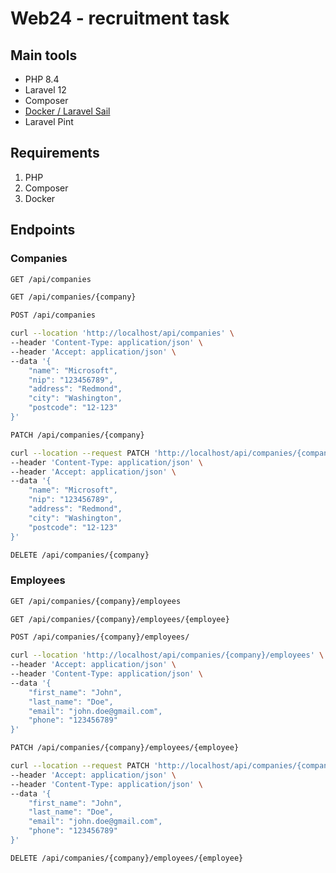 # Web24 - recruitment task

## Main tools

- PHP 8.4
- Laravel 12
- Composer
- [Docker / Laravel Sail](https://laravel.com/docs/12.x/sail)
- Laravel Pint

## Requirements

1. PHP
2. Composer
3. Docker

## Endpoints

### Companies

``` sh
GET /api/companies
```

``` sh
GET /api/companies/{company}
```

``` sh
POST /api/companies

curl --location 'http://localhost/api/companies' \
--header 'Content-Type: application/json' \
--header 'Accept: application/json' \
--data '{
    "name": "Microsoft",
    "nip": "123456789",
    "address": "Redmond",
    "city": "Washington",
    "postcode": "12-123"
}'
```


``` sh
PATCH /api/companies/{company}

curl --location --request PATCH 'http://localhost/api/companies/{company}' \
--header 'Content-Type: application/json' \
--header 'Accept: application/json' \
--data '{
    "name": "Microsoft",
    "nip": "123456789",
    "address": "Redmond",
    "city": "Washington",
    "postcode": "12-123"
}'
```

``` sh
DELETE /api/companies/{company}
```

### Employees

``` sh
GET /api/companies/{company}/employees
```

``` sh
GET /api/companies/{company}/employees/{employee}
```

``` sh
POST /api/companies/{company}/employees/

curl --location 'http://localhost/api/companies/{company}/employees' \
--header 'Accept: application/json' \
--header 'Content-Type: application/json' \
--data '{
    "first_name": "John",
    "last_name": "Doe",
    "email": "john.doe@gmail.com",
    "phone": "123456789"
}'
```

``` sh
PATCH /api/companies/{company}/employees/{employee}

curl --location --request PATCH 'http://localhost/api/companies/{company}/employees/{employee}' \
--header 'Accept: application/json' \
--header 'Content-Type: application/json' \
--data '{
    "first_name": "John",
    "last_name": "Doe",
    "email": "john.doe@gmail.com",
    "phone": "123456789"
}'
```

``` sh
DELETE /api/companies/{company}/employees/{employee}
```